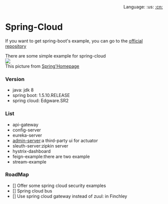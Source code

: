 <div align="right">
  Language: 
  :us:
  <a title="Chinese" href="README-CN.md">:cn:</a>
</div>

# Spring-Cloud

If you want to get spring-boot's example, you can go to the [official repository](https://github.com/spring-projects/spring-boot)    

There are some simple example for spring-cloud   
![](https://spring.io/img/homepage/diagram-distributed-systems.svg)    
This picture from [Spring'Homepage](https://spring.io/)   

### Version 
- java: jdk 8
- spring boot: 1.5.10.RELEASE
- spring cloud: Edgware.SR2

### List
- api-gateway
- config-server
- eureka-server
- [admin-server](https://github.com/codecentric/spring-boot-admin):a third-party ui for actuator
- sleuth-server:zipkin server
- hystrix-dashboard
- feign-example:there are two example
- stream-example

### RoadMap
- [] Offer some spring cloud security examples
- [] Spring cloud bus
- [] Use spring cloud gateway instead of zuul: in Finchley

